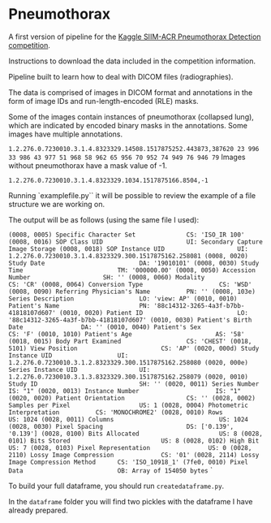 # Pneumothorax

A first version of pipeline for the [Kaggle SIIM-ACR Pneumothorax Detection competition](https://www.kaggle.com/c/siim-acr-pneumothorax-segmentation/).

Instructions to download the data included in the competition information.

Pipeline built to learn how to deal with DICOM files (radiographies).

The data is comprised of images in DICOM format and annotations in the form of image IDs and run-length-encoded (RLE) masks. 

Some of the images contain instances of pneumothorax (collapsed lung), which are indicated by encoded binary masks in the annotations. Some images have multiple annotations.

``1.2.276.0.7230010.3.1.4.8323329.14508.1517875252.443873,387620 23 996 33 986 43 977 51 968 58 962 65 956 70 952 74 949 76 946 79``
Images without pneumothorax have a mask value of -1.

`1.2.276.0.7230010.3.1.4.8323329.1034.1517875166.8504,-1`

Running `examplefile.py`` it will be possible to review the example of a file structure we are working on.

The output will be as follows (using the same file I used):

`(0008, 0005) Specific Character Set              CS: 'ISO_IR 100'
(0008, 0016) SOP Class UID                       UI: Secondary Capture Image Storage
(0008, 0018) SOP Instance UID                    UI: 1.2.276.0.7230010.3.1.4.8323329.300.1517875162.258081
(0008, 0020) Study Date                          DA: '19010101'
(0008, 0030) Study Time                          TM: '000000.00'
(0008, 0050) Accession Number                    SH: ''
(0008, 0060) Modality                            CS: 'CR'
(0008, 0064) Conversion Type                     CS: 'WSD'
(0008, 0090) Referring Physician's Name          PN: ''
(0008, 103e) Series Description                  LO: 'view: AP'
(0010, 0010) Patient's Name                      PN: '88c14312-3265-4a3f-b7bb-41818107d607'
(0010, 0020) Patient ID                          LO: '88c14312-3265-4a3f-b7bb-41818107d607'
(0010, 0030) Patient's Birth Date                DA: ''
(0010, 0040) Patient's Sex                       CS: 'F'
(0010, 1010) Patient's Age                       AS: '58'
(0018, 0015) Body Part Examined                  CS: 'CHEST'
(0018, 5101) View Position                       CS: 'AP'
(0020, 000d) Study Instance UID                  UI: 1.2.276.0.7230010.3.1.2.8323329.300.1517875162.258080
(0020, 000e) Series Instance UID                 UI: 1.2.276.0.7230010.3.1.3.8323329.300.1517875162.258079
(0020, 0010) Study ID                            SH: ''
(0020, 0011) Series Number                       IS: "1"
(0020, 0013) Instance Number                     IS: "1"
(0020, 0020) Patient Orientation                 CS: ''
(0028, 0002) Samples per Pixel                   US: 1
(0028, 0004) Photometric Interpretation          CS: 'MONOCHROME2'
(0028, 0010) Rows                                US: 1024
(0028, 0011) Columns                             US: 1024
(0028, 0030) Pixel Spacing                       DS: ['0.139', '0.139']
(0028, 0100) Bits Allocated                      US: 8
(0028, 0101) Bits Stored                         US: 8
(0028, 0102) High Bit                            US: 7
(0028, 0103) Pixel Representation                US: 0
(0028, 2110) Lossy Image Compression             CS: '01'
(0028, 2114) Lossy Image Compression Method      CS: 'ISO_10918_1'
(7fe0, 0010) Pixel Data                          OB: Array of 154050 bytes`
`

To build your full dataframe, you should run ``createdataframe.py``.

In the `` dataframe `` folder you will find two pickles with the dataframe I have already prepared.


